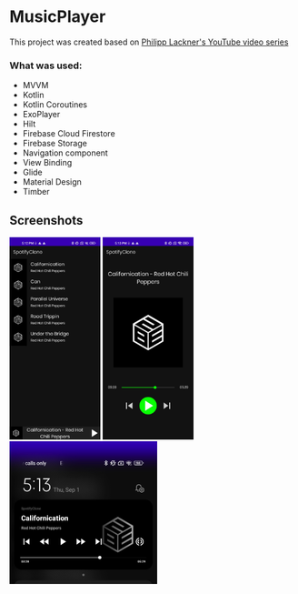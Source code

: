 # MusicPlayer

This project was created based on [Philipp Lackner's YouTube video series](https://youtube.com/playlist?list=PLQkwcJG4YTCT-lTlkOmE-PpRkuyNXq6sW)

### What was used:
* MVVM
* Kotlin
* Kotlin Coroutines
* ExoPlayer
* Hilt
* Firebase Cloud Firestore
* Firebase Storage
* Navigation component
* View Binding
* Glide
* Material Design
* Timber

## Screenshots
<div>
  <img src="https://github.com/LaupDev/MusicPlayer/blob/aa32a795f1bace15ef0890a1a251d2ea9e0198cb/screenshots/HomeFragment.jpg" width="160"/>
  <img src="https://github.com/LaupDev/MusicPlayer/blob/aa32a795f1bace15ef0890a1a251d2ea9e0198cb/screenshots/SongFragment.jpg" width="160"/>
  <img src="https://github.com/LaupDev/MusicPlayer/blob/aa32a795f1bace15ef0890a1a251d2ea9e0198cb/screenshots/Notification.jpg" width="260"/>
</div>
